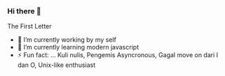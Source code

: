 ### Hi there 👋

<!--
**hdinjos/hdinjos** is a ✨ _special_ ✨ repository because its `README.md` (this file) appears on your GitHub profile.

Here are some ideas to get you started:

- 🔭 I’m currently working on ...
- 🌱 I’m currently learning ...
- 👯 I’m looking to collaborate on ...
- 🤔 I’m looking for help with ...
- 💬 Ask me about ...
- 📫 How to reach me: ...
- 😄 Pronouns: ...
- ⚡ Fun fact: ...
-->
The First Letter
- 🔭 I’m currently working by my self
- 🌱 I’m currently learning modern javascript
- ⚡ Fun fact: ...
Kuli nulis, Pengemis Asyncronous, Gagal move on dari I dan O, Unix-like enthusiast
